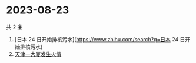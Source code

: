 # 2023-08-23

共 2 条

<!-- BEGIN ZHIHUSEARCH -->
<!-- 最后更新时间 Wed Aug 23 2023 02:11:56 GMT+0800 (China Standard Time) -->
1. [日本 24 日开始排核污水](https://www.zhihu.com/search?q=日本 24 日开始排核污水)
1. [天津一大厦发生火情](https://www.zhihu.com/search?q=天津一大厦发生火情)
<!-- END ZHIHUSEARCH -->
